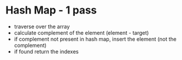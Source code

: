 # Hash Map - 1 pass

- traverse over the array
- calculate complement of the element (element - target)
- if complement not present in hash map, insert the element (not the complement)
- if found return the indexes
